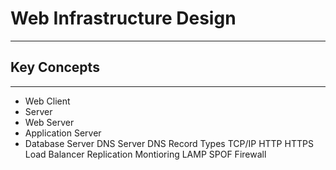 # Web Infrastructure Design
---
## Key Concepts
---
* Web Client
* Server
* Web Server
* Application Server
* Database Server
DNS Server
DNS Record Types
TCP/IP
HTTP
HTTPS
Load Balancer
Replication
Montioring
LAMP
SPOF
Firewall
